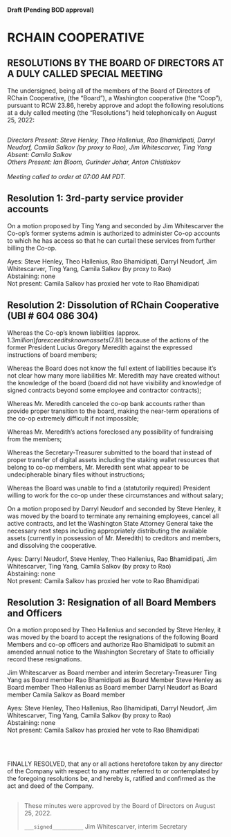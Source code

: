 #### Draft (Pending BOD approval)

##

# RCHAIN COOPERATIVE

## RESOLUTIONS BY THE BOARD OF DIRECTORS AT A DULY CALLED SPECIAL MEETING
The undersigned, being all of the members of the Board of Directors of RChain Cooperative, (the “Board”), a Washington cooperative (the “Coop”), pursuant to RCW 23.86, hereby approve and adopt the following resolutions at a duly called meeting (the “Resolutions”) held telephonically on August 25, 2022:

##

*Directors Present: Steve Henley, Theo Hallenius, Rao Bhamidipati, Darryl Neudorf, Camila Salkov (by proxy to Rao), Jim Whitescarver, Ting Yang* \
*Absent: Camila Salkov* \
*Others Present: Ian Bloom, Gurinder Johar, Anton Chistiakov* \
\
*Meeting called to order at 07:00 AM PDT.*

##

## Resolution 1: 3rd-party service provider accounts
On a motion proposed by Ting Yang and seconded by Jim Whitescarver the Co-op’s former systems admin is authorized to administer Co-op accounts to which he has access so that he can curtail these services from further billing the Co-op.

Ayes: Steve Henley, Theo Hallenius, Rao Bhamidipati, Darryl Neudorf, Jim Whitescarver, Ting Yang, Camila Salkov (by proxy to Rao) \
Abstaining: none \
Not present: Camila Salkov has proxied her vote to Rao Bhamidipati

## Resolution 2: Dissolution of RChain Cooperative (UBI # 604 086 304)
Whereas the Co-op’s known liabilities (approx. $1.3 million) far exceed its known assets ($7.81) because of the actions of the former President Lucius Gregory Meredith against the expressed instructions of board members; 

Whereas the Board does not know the full extent of liabilities because it’s not clear how many more liabilities Mr. Meredith may have created without the knowledge of the board (board did not have visibility and knowledge of signed contracts beyond some employee and contractor contracts);

Whereas Mr. Meredith canceled the co-op bank accounts rather than provide proper transition to the board, making the near-term operations of the co-op extremely difficult if not impossible;

Whereas Mr. Meredith’s actions foreclosed any possibility of fundraising from the members;

Whereas the Secretary-Treasurer submitted to the board that instead of proper transfer of digital assets including the staking wallet resources that belong to co-op members, Mr. Meredith sent what appear to be undecipherable binary files without instructions;

Whereas the Board was unable to find a (statutorily required) President willing to work for the co-op under these circumstances and without salary;

On a motion proposed by Darryl Neudorf and seconded by Steve Henley, it was moved by the board to terminate any remaining employees, cancel all active contracts, and let the Washington State Attorney General take the necessary next steps including appropriately distributing the available assets (currently in possession of Mr. Meredith) to creditors and members, and dissolving the cooperative.


Ayes: Darryl Neudorf, Steve Henley, Theo Hallenius, Rao Bhamidipati, Jim Whitescarver, Ting Yang, Camila Salkov (by proxy to Rao) \
Abstaining: none \
Not present: Camila Salkov has proxied her vote to Rao Bhamidipati

## Resolution 3: Resignation of all Board Members and Officers
On a motion proposed by Theo Hallenius and seconded by Steve Henley, it was moved by the board to accept the resignations of the following Board Members and co-op officers and authorize Rao Bhamidipati to submit an amended annual notice to the Washington Secretary of State to officially record these resignations.

Jim Whitescarver as Board member and interim Secretary-Treasurer
Ting Yang as Board member 
Rao Bhamidipati as Board Member
Steve Henley as Board member
Theo Hallenius as Board member
Darryl Neudorf as Board member
Camila Salkov as Board member


Ayes: Steve Henley, Theo Hallenius, Rao Bhamidipati, Darryl Neudorf, Jim Whitescarver, Ting Yang, Camila Salkov (by proxy to Rao) \
Abstaining: none \
Not present: Camila Salkov has proxied her vote to Rao Bhamidipati

<br>

##

FINALLY RESOLVED, that any or all actions heretofore taken by any director of the Company with respect to any matter referred to or contemplated by the foregoing resolutions be, and hereby is, ratified and confirmed as the act and deed of the Company.

##

>These minutes were approved by the Board of Directors on August 25, 2022.
>
> `___signed__________`
> Jim Whitescarver, interim Secretary
